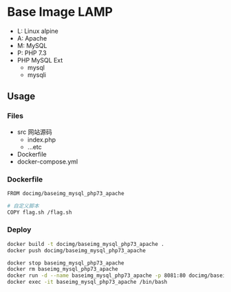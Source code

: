 # Base Image LAMP

- L: Linux alpine
- A: Apache
- M: MySQL
- P: PHP 7.3
- PHP MySQL Ext
    + mysql
    + mysqli

## Usage

### Files

- src 网站源码
    + index.php
    + ...etc
- Dockerfile
- docker-compose.yml

### Dockerfile

```bash
FROM docimg/baseimg_mysql_php73_apache

# 自定义脚本
COPY flag.sh /flag.sh
```

### Deploy

```bash
docker build -t docimg/baseimg_mysql_php73_apache .
docker push docimg/baseimg_mysql_php73_apache

docker stop baseimg_mysql_php73_apache
docker rm baseimg_mysql_php73_apache
docker run -d --name baseimg_mysql_php73_apache -p 8081:80 docimg/baseimg_mysql_php73_apache
docker exec -it baseimg_mysql_php73_apache /bin/bash
```
